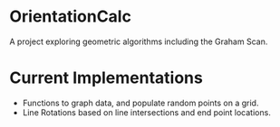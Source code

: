 # OrientationCalc
A project exploring geometric algorithms including the Graham Scan.

# Current Implementations
- Functions to graph data, and populate random points on a grid. 
- Line Rotations based on line intersections and end point locations.
